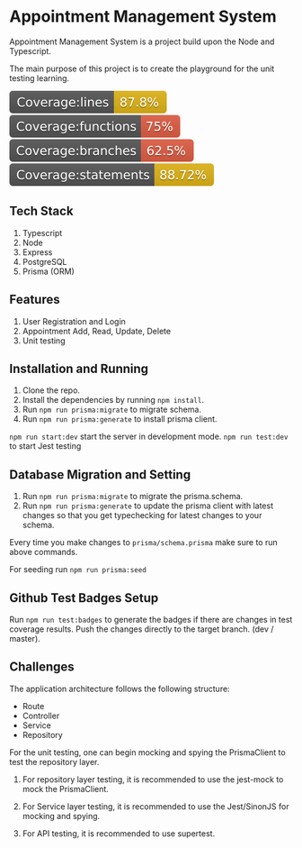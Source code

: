 # Appointment Management System

Appointment Management System is a project build upon the Node and Typescript.

The main purpose of this project is to create the playground for the unit testing learning.

![Coverage lines](./cov_badges/badge-lines.svg)
![Coverage functions](./cov_badges/badge-functions.svg)
![Coverage branches](./cov_badges/badge-branches.svg)
![Coverage statements](./cov_badges/badge-statements.svg)

## Tech Stack

1. Typescript
2. Node
3. Express
4. PostgreSQL
5. Prisma (ORM)

## Features

1. User Registration and Login
2. Appointment Add, Read, Update, Delete
3. Unit testing

## Installation and Running

1. Clone the repo.
2. Install the dependencies by running `npm install`.
3. Run `npm run prisma:migrate` to migrate schema.
4. Run `npm run prisma:generate` to install prisma client.

`npm run start:dev` start the server in development mode.
`npm run test:dev` to start Jest testing

## Database Migration and Setting

1. Run `npm run prisma:migrate` to migrate the prisma.schema.
2. Run `npm run prisma:generate` to update the prisma client with latest changes so that you get typechecking for latest changes to your schema.

Every time you make changes to `prisma/schema.prisma` make sure to run above commands.

For seeding run `npm run prisma:seed`

## Github Test Badges Setup

Run `npm run test:badges` to generate the badges if there are changes in test coverage results.
Push the changes directly to the target branch. (dev / master).

## Challenges

The application architecture follows the following structure:

- Route
- Controller
- Service
- Repository

For the unit testing, one can begin mocking and spying the PrismaClient to test the repository layer.

1. For repository layer testing, it is recommended to use the jest-mock to mock the PrismaClient.

2. For Service layer testing, it is recommended to use the Jest/SinonJS for mocking and spying.

3. For API testing, it is recommended to use supertest.
